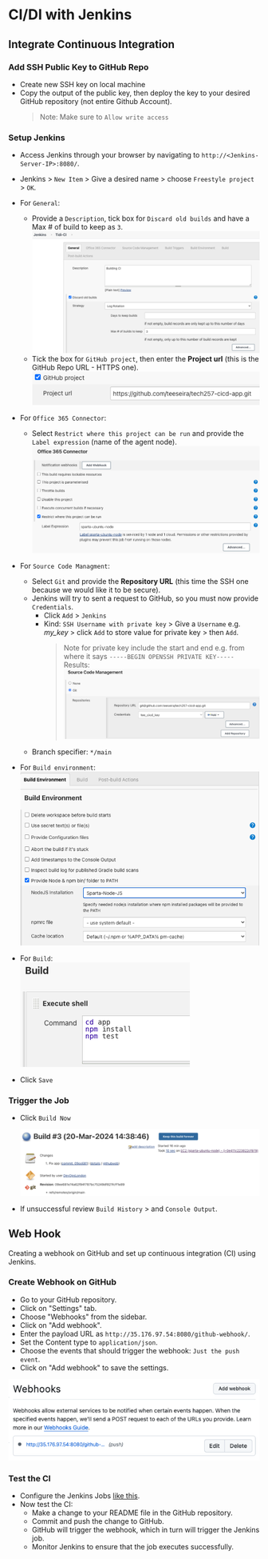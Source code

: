 # CI/DI with Jenkins

<!-- ## Architectural Design -->

## Integrate Continuous Integration

### Add SSH Public Key to GitHub Repo
- Create new SSH key on local machine
- Copy the output of the public key, then deploy the key to your desired GitHub repository (not entire Github Account).
  > Note: Make sure to `Allow write access`

### Setup Jenkins
<!-- - Install Jenkins on your server. You can download it from the official website and follow installation instructions. -->
   - Access Jenkins through your browser by navigating to `http://<Jenkins-Server-IP>:8080/`. <!--http://35.176.97.54:8080/ -->

- Jenkins > `New Item` > Give a desired name > choose `Freestyle project` > `OK`.

- For `General`:
  - Provide a `Description`, tick box for `Discard old builds` and have a Max # of build to keep as `3`.
  <br>![alt text](image-5.png)
  - Tick the box for `GitHub project`, then enter the **Project url** (this is the GitHub Repo URL - HTTPS one).
  <br>![alt text](image-8.png)

- For `Office 365 Connector`:
  - Select `Restrict where this project can be run` and provide the `Label expression` (name of the agent node).
  <br>![alt text](image-6.png)

- For `Source Code Managment`:
  - Select `Git` and provide the **Repository URL** (this time the SSH one because we would like it to be secure).
  - Jenkins will try to sent a request to GitHub, so you must now provide `Credentials`.
    - Click `Add` > `Jenkins`
    - Kind: `SSH Username with private key` > Give a `Username` e.g. *my_key* > click `Add` to store value for private key > then `Add`.
        > Note for private key include the start and end e.g. from where it says `-----BEGIN OPENSSH PRIVATE KEY-----`
        <br> Results:<br>
        ![alt text](image-10.png)
  - Branch specifier: `*/main`

- For `Build environment`:
  <br>![alt text](image-9.png)
- For `Build`:
  <br>![alt text](image-12.png)

- Click `Save`

### Trigger the Job

- Click `Build Now`
  
  ![alt text](image-13.png)

- If unsuccessful review `Build History` > and `Console Output`.

## Web Hook

Creating a webhook on GitHub and set up continuous integration (CI) using Jenkins.

### Create Webhook on GitHub
- Go to your GitHub repository.
- Click on "Settings" tab.
- Choose "Webhooks" from the sidebar.
- Click on "Add webhook".
- Enter the payload URL as `http://35.176.97.54:8080/github-webhook/`.
- Set the Content type to `application/json`.
- Choose the events that should trigger the webhook: `Just the push event`.
- Click on "Add webhook" to save the settings.

![alt text](image-14.png)

### Test the CI

- Configure the Jenkins Jobs [like this](#integrate-continuous-integration).
- Now test the CI:
   - Make a change to your README file in the GitHub repository.
   - Commit and push the change to GitHub.
   - GitHub will trigger the webhook, which in turn will trigger the Jenkins job.
   - Monitor Jenkins to ensure that the job executes successfully.